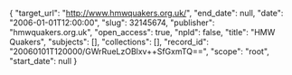 {
  "target_url": "http://www.hmwquakers.org.uk/", 
  "end_date": null, 
  "date": "2006-01-01T12:00:00", 
  "slug": 32145674, 
  "publisher": "hmwquakers.org.uk", 
  "open_access": true, 
  "npld": false, 
  "title": "HMW Quakers", 
  "subjects": [], 
  "collections": [], 
  "record_id": "20060101T120000/GWrRueLzOBlxv++SfGxmTQ==", 
  "scope": "root", 
  "start_date": null
}

